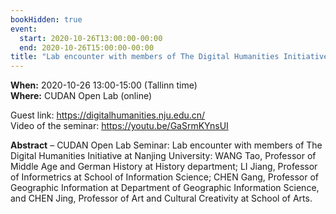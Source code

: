 ```yaml
---
bookHidden: true
event:
  start: 2020-10-26T13:00:00-00:00
  end: 2020-10-26T15:00:00-00:00
title: "Lab encounter with members of The Digital Humanities Initiative at Nanjing University"
---
```


**When:** 2020-10-26 13:00-15:00 (Tallinn time)  
**Where:** CUDAN Open Lab (online)   
 
Guest link: <https://digitalhumanities.nju.edu.cn/>   
Video of the seminar: https://youtu.be/GaSrmKYnsUI

<!--more-->
**Abstract** – CUDAN Open Lab Seminar: Lab encounter with members of The Digital Humanities Initiative at Nanjing University: WANG Tao, Professor of Middle Age and German History at History department; LI Jiang, Professor of Informetrics at School of Information Science; CHEN Gang, Professor of Geographic Information at Department of Geographic Information Science, and CHEN Jing, Professor of Art and Cultural Creativity at School of Arts.
